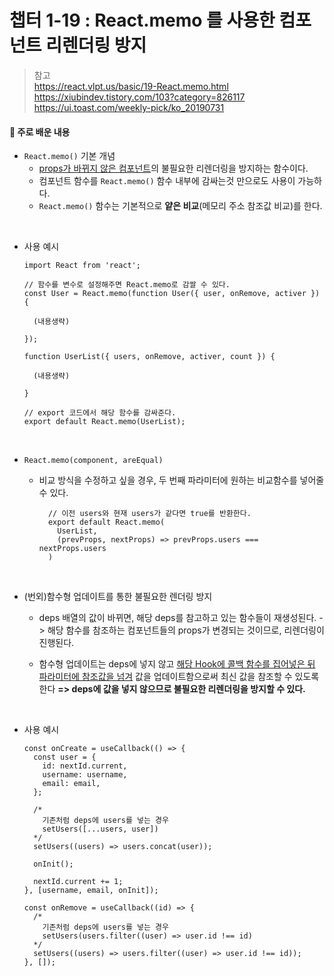 # 챕터 1-19 : React.memo 를 사용한 컴포넌트 리렌더링 방지

> 참고 <br> https://react.vlpt.us/basic/19-React.memo.html <br> https://xiubindev.tistory.com/103?category=826117 <br> https://ui.toast.com/weekly-pick/ko_20190731

#### 📕 주로 배운 내용

- `React.memo()` 기본 개념
  - <u>props가 바뀌지 않은 컴포넌트</u>의 불필요한 리렌더링을 방지하는 함수이다.
  - 컴포넌트 함수를 `React.memo()` 함수 내부에 감싸는것 만으로도 사용이 가능하다.
  - `React.memo()` 함수는 기본적으로 **얕은 비교**(메모리 주소 참조값 비교)를 한다.

<br>

- 사용 예시

  ```{.javascript}
  import React from 'react';

  // 함수를 변수로 설정해주면 React.memo로 감쌀 수 있다.
  const User = React.memo(function User({ user, onRemove, activer }) {

    (내용생략)

  });

  function UserList({ users, onRemove, activer, count }) {

    (내용생략)

  }

  // export 코드에서 해당 함수를 감싸준다.
  export default React.memo(UserList);
  ```

<br>

- `React.memo(component, areEqual)`

  - 비교 방식을 수정하고 싶을 경우, 두 번째 파라미터에 원하는 비교함수를 넣어줄 수 있다.

    ```{.javascript}
      // 이전 users와 현재 users가 같다면 true를 반환한다.
      export default React.memo(
        UserList,
        (prevProps, nextProps) => prevProps.users === nextProps.users
      )
    ```

  <br>

- (번외)함수형 업데이트를 통한 불필요한 렌더링 방지

  - deps 배열의 값이 바뀌면, 해당 deps를 참고하고 있는 함수들이 재생성된다.
    -> 해당 함수를 참조하는 컴포넌트들의 props가 변경되는 것이므로, 리렌더링이 진행된다.

  - 함수형 업데이트는 deps에 넣지 않고 <u>해당 Hook에 콜백 함수를 집어넣은 뒤 파라미터에 참조값을 넘겨</u> 값을 업데이트함으로써 최신 값을 참조할 수 있도록 한다
    **=> deps에 값을 넣지 않으므로 불필요한 리렌더링을 방지할 수 있다.**

<br>

- 사용 예시

  ```{.javascript}
  const onCreate = useCallback(() => {
    const user = {
      id: nextId.current,
      username: username,
      email: email,
    };

    /*
      기존처럼 deps에 users를 넣는 경우
      setUsers([...users, user])
    */
    setUsers((users) => users.concat(user));

    onInit();

    nextId.current += 1;
  }, [username, email, onInit]);
  ```

  ```{.javascript}
  const onRemove = useCallback((id) => {
    /*
      기존처럼 deps에 users를 넣는 경우
      setUsers(users.filter((user) => user.id !== id)
    */
    setUsers((users) => users.filter((user) => user.id !== id));
  }, []);
  ```

